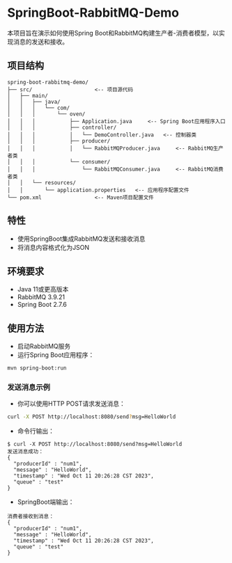 # SpringBoot-RabbitMQ-Demo

本项目旨在演示如何使用Spring Boot和RabbitMQ构建生产者-消费者模型，以实现消息的发送和接收。

## 项目结构
    spring-boot-rabbitmq-demo/
    ├── src/                    <-- 项目源代码
    │   ├── main/
    │   │   ├── java/
    │   │   │   └── com/
    │   │   │       └── oven/
    │   │   │           ├── Application.java     <-- Spring Boot应用程序入口
    │   │   │           ├── controller/
    │   │   │           │   └── DemoController.java   <-- 控制器类
    │   │   │           ├── producer/
    │   │   │           │   └── RabbitMQProducer.java     <-- RabbitMQ生产者类
    │   │   │           └── consumer/
    │   │   │               └── RabbitMQConsumer.java     <-- RabbitMQ消费者类
    │   │   └── resources/
    │   │       └── application.properties   <-- 应用程序配置文件
    └── pom.xml                 <-- Maven项目配置文件
## 特性
- 使用SpringBoot集成RabbitMQ发送和接收消息
- 将消息内容格式化为JSON

## 环境要求
- Java 11或更高版本
- RabbitMQ 3.9.21
- Spring Boot 2.7.6

## 使用方法
- 启动RabbitMQ服务
- 运行Spring Boot应用程序：
```bash
mvn spring-boot:run
```

### 发送消息示例
- 你可以使用HTTP POST请求发送消息：
```bash
curl -X POST http://localhost:8080/send?msg=HelloWorld
```
- 命令行输出：
```
$ curl -X POST http://localhost:8080/send?msg=HelloWorld
发送消息成功：
{
  "producerId" : "num1",
  "message" : "HelloWorld",
  "timestamp" : "Wed Oct 11 20:26:28 CST 2023",
  "queue" : "test"
}
```
- SpringBoot端输出：
```
消费者接收到消息：
{
  "producerId" : "num1",
  "message" : "HelloWorld",
  "timestamp" : "Wed Oct 11 20:26:28 CST 2023",
  "queue" : "test"
}
```





